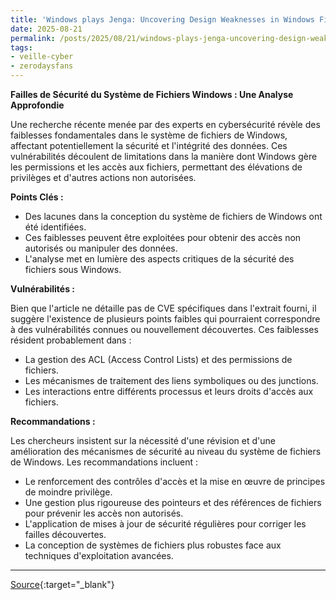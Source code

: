 ```yaml
---
title: 'Windows plays Jenga: Uncovering Design Weaknesses in Windows File System Security (to appear)'
date: 2025-08-21
permalink: /posts/2025/08/21/windows-plays-jenga-uncovering-design-weaknesses-in-windows-file-system-security-to-appear/
tags:
- veille-cyber
- zerodaysfans
---
```

**Failles de Sécurité du Système de Fichiers Windows : Une Analyse Approfondie**

Une recherche récente menée par des experts en cybersécurité révèle des faiblesses fondamentales dans le système de fichiers de Windows, affectant potentiellement la sécurité et l'intégrité des données. Ces vulnérabilités découlent de limitations dans la manière dont Windows gère les permissions et les accès aux fichiers, permettant des élévations de privilèges et d'autres actions non autorisées.

**Points Clés :**

*   Des lacunes dans la conception du système de fichiers de Windows ont été identifiées.
*   Ces faiblesses peuvent être exploitées pour obtenir des accès non autorisés ou manipuler des données.
*   L'analyse met en lumière des aspects critiques de la sécurité des fichiers sous Windows.

**Vulnérabilités :**

Bien que l'article ne détaille pas de CVE spécifiques dans l'extrait fourni, il suggère l'existence de plusieurs points faibles qui pourraient correspondre à des vulnérabilités connues ou nouvellement découvertes. Ces faiblesses résident probablement dans :

*   La gestion des ACL (Access Control Lists) et des permissions de fichiers.
*   Les mécanismes de traitement des liens symboliques ou des junctions.
*   Les interactions entre différents processus et leurs droits d'accès aux fichiers.

**Recommandations :**

Les chercheurs insistent sur la nécessité d'une révision et d'une amélioration des mécanismes de sécurité au niveau du système de fichiers de Windows. Les recommandations incluent :

*   Le renforcement des contrôles d'accès et la mise en œuvre de principes de moindre privilège.
*   Une gestion plus rigoureuse des pointeurs et des références de fichiers pour prévenir les accès non autorisés.
*   L'application de mises à jour de sécurité régulières pour corriger les failles découvertes.
*   La conception de systèmes de fichiers plus robustes face aux techniques d'exploitation avancées.

---
[Source](https://kaist-hacking.github.io/publication/kim-jenga/){:target="_blank"}
